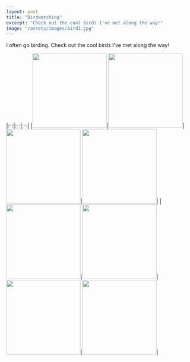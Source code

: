 ```yaml
---
layout: post
title: "Birdwatching"
excerpt: "Check out the cool birds I've met along the way!"
image: "/assets/images/bird3.jpg"
---
```


I often go birding. Check out the cool birds I've met along the way!


|:-:|:-:|:-:|
|<img src="../../../assets/images/bird.jpg" height=200px>|<img src="../../../assets/images/bird2.jpg" height=200px>|<img src="../../../assets/images/bird7.jpg" height=200px>|<img src="../../../assets/images/bird5.JPG" height=200px>|
|<img src="../../../assets/images/bird8.jpg" height=200px>|<img src="../../../assets/images/bird9.jpg" height=200px>|<img src="../../../assets/images/bird4.JPG" height=200px>|<img src="../../../assets/images/bird6.JPG" height=200px>|
